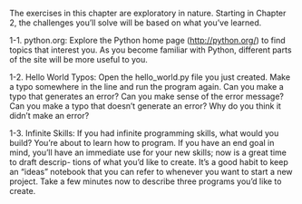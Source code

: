 The exercises in this chapter are exploratory in nature. Starting in Chapter 2,
the challenges you’ll solve will be based on what you’ve learned.

1-1. python.org: Explore the Python home page (http://python.org/) to find
topics that interest you. As you become familiar with Python, different parts of
the site will be more useful to you.

1-2. Hello World Typos: Open the hello_world.py file you just created. Make a
typo somewhere in the line and run the program again. Can you make a typo
that generates an error? Can you make sense of the error message? Can you
make a typo that doesn’t generate an error? Why do you think it didn’t make
an error?

1-3. Infinite Skills: If you had infinite programming skills, what would you build?
You’re about to learn how to program. If you have an end goal in mind, you’ll
have an immediate use for your new skills; now is a great time to draft descrip-
tions of what you’d like to create. It’s a good habit to keep an “ideas” notebook
that you can refer to whenever you want to start a new project. Take a few
minutes now to describe three programs you’d like to create.
